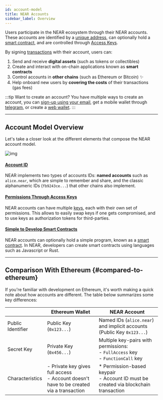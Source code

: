 ```yaml
---
id: account-model
title: NEAR Accounts
sidebar_label: Overview
---
```


Users participate in the NEAR ecosystem through their NEAR accounts. These accounts are identified by a [unique address](./account-id.md), can optionally hold a [smart contract](./smart-contract.md), and are controlled through [Access Keys](./access-keys.md).

By signing [transactions](./transactions.md) with their account, users can:

1. Send and receive **digital assets** (such as tokens or collectibles)
2. Create and interact with on-chain applications known as **smart contracts**
3. Control accounts in **other chains** (such as Ethereum or Bitcoin) ✨
4. Help onboard new users by **covering the costs** of their transactions (gas fees)

:::tip Want to create an account?
You have multiple ways to create an account, you can [sign-up using your email](https://near.org/), get a mobile wallet through [telegram](https://web.telegram.org/k/#@herewalletbot), or create a [web wallet](https://app.mynearwallet.com).
:::

***

## Account Model Overview

Let's take a closer look at the different elements that compose the NEAR account model.

![img](@site/static/docs/assets/welcome-pages/accounts.png)

#### [Account ID](account-id.md)

NEAR implements two types of accounts IDs: **named accounts** such as `alice.near`, which are simple to remember and share, and the classic alphanumeric IDs (`fb9243ce...`) that other chains also implement.

#### [Permissions Through Access Keys](access-keys.md)

NEAR accounts can have multiple [keys](access-keys.md), each with their own set of permissions. This allows to easily swap keys if one gets compromised, and to use keys as authorization tokens for third-parties.

#### [Simple to Develop Smart Contracts](smart-contract.md)

NEAR accounts can optionally hold a simple program, known as a [smart contract](smart-contract.md). In NEAR, developers can create smart contracts using languages such as Javascript or Rust.

***

## Comparison With Ethereum {#compared-to-ethereum}

If you're familiar with development on Ethereum, it's worth making a quick note about how accounts are different. The table below summarizes some key differences:

|                   | Ethereum Wallet                                                                             | NEAR Account                                                                                                 |
| ----------------- | ------------------------------------------------------------------------------------------- | ------------------------------------------------------------------------------------------------------------ |
| Public Identifier | Public Key (`0x123...`)                                                  | Named IDs (`alice.near`) and implicit accounts (Public Key `0x123...`) |
| Secret Key        | Private Key (`0x456...`)                                                 | Multiple key-pairs with permissions:<br />- `FullAccess` key<br />- `FunctionCall` key                       |
| Characteristics   | - Private key gives full access<br />- Account doesn't have to be created via a transaction | * Permission-based keypair<br />- Account ID must be created via blockchain transaction                      |
